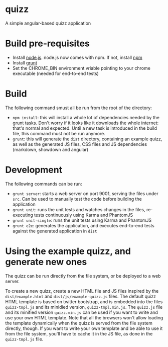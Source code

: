 quizz
=====

A simple angular-based quizz application

# Build pre-requisites

 - Install [node.js](http://nodejs.org/). node.js now comes with npm. If not, install [npm](https://github.com/isaacs/npm)
 - Install [grunt](http://gruntjs.com/)
 - Set the CHROME_BIN environment vriable pointing to your chrome executable (needed for end-to-end tests)

# Build

The following command smust all be run from the root of the directory:

 - `npm install`: this will install a whole lot of dependencies needed by the grunt tasks. Don't worry
   if it looks like it downloads the whole internet: that's normal and expected. Until a new task is introduced in the build file,
   this command must not be run anymore.
 - `grunt`: this will generate the `dist` directory, containing an example quizz, as well as the generated JS files, CSS files and
   JS dependencies (markdown, showdown and angular)

# Development

The following commands can be run:

 - `grunt server`: starts a web server on port 9001, serving the files under `src`. Can be used to manually test the code before building
   the application
 - `grunt unit`: runs the unit tests and watches changes in the files, re-executing tests continuously using Karma and PhantomJS
 - `grunt unit-single`: runs the unit tests using Karma and PhantomJS
 - `grunt e2e`: generates the application, and executes end-to-end tests against the generated application in `dist`
 
# Using the example quizz, and generate new ones

The quizz can be run directly from the file system, or be deployed to a web server. 

To create a new quizz, create a new HTML file and JS files inspired by the `dist/example.html` and `dist/js/example-quizz.js` files.
The default quizz HTML template is based on twitter bootstrap, and is embedded into the files `quizz-tmpl.js` and its minidied version,
`quizz-tmpl.min.js`. The `quizz.js` file and its minified version `quizz.min.js` can be used if you want to write and use your own HTML 
template. Note that all the browsers won't allow loading the template dynamically when the quizz is served from the file system directly, 
though. If you want to write your own template and be able to use it from the file system, you'll have to cache it in the JS file, as done
in the `quizz-tmpl.js` file.